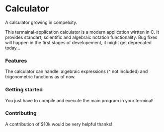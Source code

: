 # Calculator
A calculator growing in compelxity.

This termainal-application calculator is a modern application wirtten in C. It provides standart, scientific and algebraic notation
functionality. 
Bug fixes will happen in the first stages of developement, it might get deprecated today...

### Features
The calculator can handle: algebraic expressions (^ not included) and trigonometric functions as of now.

### Getting started
You just have to compile and execute the main program in your terminal!

### Contributing
A contribution of $10k would be very helpful thanks!
